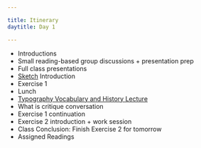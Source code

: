 ```yaml
---

title: Itinerary
daytitle: Day 1

---
```


- Introductions
- Small reading-based group discussions + presentation prep
- Full class presentations
- [Sketch](http://sketchapp.com/) Introduction
- Exercise 1
- Lunch
- [Typography Vocabulary and History Lecture](presentation1.html)
- What is critique conversation
- Exercise 1 continuation
- Exercise 2 introduction + work session
- Class Conclusion: Finish Exercise 2 for tomorrow
- Assigned Readings
